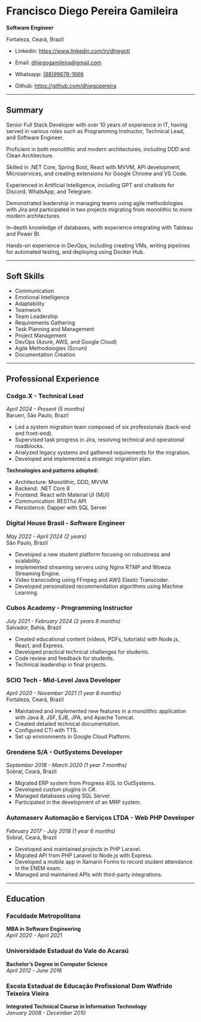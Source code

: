 # Francisco Diego Pereira Gamileira

**Software Engineer**

Fortaleza, Ceará, Brazil  
- Linkedin: <a href="https://www.linkedin.com/in/dhiegoti" target="_blank">https://www.linkedin.com/in/dhiegoti</a>

- Email: [dhiegogamileira@gmail.com](mailto:dhiegogamileira@gmail.com)

- Whatsapp: <a href="https://api.whatsapp.com/send?phone=5588996781666" target="_blank">(88)99678-1666</a>

- Github: <a href="https://github.com/dhiegopereira" target="_blank">https://github.com/dhiegopereira</a>

---

## Summary

Senior Full Stack Developer with over 10 years of experience in IT, having served in various roles such as Programming Instructor, Technical Lead, and Software Engineer.

Proficient in both monolithic and modern architectures, including DDD and Clean Architecture. 

Skilled in .NET Core, Spring Boot, React with MVVM, API development, Microservices, and creating extensions for Google Chrome and VS Code.

Experienced in Artificial Intelligence, including GPT and chatbots for Discord, WhatsApp, and Telegram.

Demonstrated leadership in managing teams using agile methodologies with Jira and participated in two projects migrating from monolithic to more modern architectures.

In-depth knowledge of databases, with experience integrating with Tableau and Power BI.

Hands-on experience in DevOps, including creating VMs, writing pipelines for automated testing, and deploying using Docker Hub.

---

## Soft Skills

- Communication
- Emotional Intelligence
- Adaptability
- Teamwork
- Team Leadership
- Requirements Gathering
- Task Planning and Management
- Project Management
- DevOps (Azure, AWS, and Google Cloud)
- Agile Methodologies (Scrum)
- Documentation Creation

---

## Professional Experience

### **Codgo.X** - Technical Lead  
*April 2024 - Present (5 months)*  
Barueri, São Paulo, Brazil

- Led a system migration team composed of six professionals (back-end and front-end).
- Supervised task progress in Jira, resolving technical and operational roadblocks.
- Analyzed legacy systems and gathered requirements for the migration.
- Developed and implemented a strategic migration plan.

**Technologies and patterns adopted:**

- Architecture: Monolithic, DDD, MVVM
- Backend: .NET Core 8
- Frontend: React with Material UI (MUI)
- Communication: RESTful API
- Persistence: Dapper with SQL Server

### **Digital House Brasil** - Software Engineer  
*May 2022 - April 2024 (2 years)*  
São Paulo, Brazil

- Developed a new student platform focusing on robustness and scalability.
- Implemented streaming servers using Nginx RTMP and Wowza Streaming Engine.
- Video transcoding using FFmpeg and AWS Elastic Transcoder.
- Developed personalized recommendation algorithms using Machine Learning.

### **Cubos Academy** - Programming Instructor  
*July 2021 - February 2024 (2 years 8 months)*  
Salvador, Bahia, Brazil

- Created educational content (videos, PDFs, tutorials) with Node.js, React, and Express.
- Developed practical technical challenges for students.
- Code review and feedback for students.
- Technical leadership in final projects.

### **SCIO Tech** - Mid-Level Java Developer  
*April 2020 - November 2021 (1 year 8 months)*  
Fortaleza, Ceará, Brazil

- Maintained and implemented new features in a monolithic application with Java 8, JSF, EJB, JPA, and Apache Tomcat.
- Created detailed technical documentation.
- Configured CTI with TTS.
- Set up environments in Google Cloud Platform.

### **Grendene S/A** - OutSystems Developer  
*September 2018 - March 2020 (1 year 7 months)*  
Sobral, Ceará, Brazil

- Migrated ERP system from Progress 4GL to OutSystems.
- Developed custom plugins in C#.
- Managed databases using SQL Server.
- Participated in the development of an MRP system.

### **Automaserv Automação e Serviços LTDA** - Web PHP Developer  
*February 2017 - July 2018 (1 year 6 months)*  
Sobral, Ceará, Brazil

- Developed and maintained projects in PHP Laravel.
- Migrated API from PHP Laravel to Node.js with Express.
- Developed a mobile app in Xamarin Forms to record student attendance in the ENEM exam.
- Managed and maintained APIs with third-party integrations.

---

## Education

### **Faculdade Metropolitana**  
**MBA in Software Engineering**  
*April 2020 - April 2021*

### **Universidade Estadual do Vale do Acaraú**  
**Bachelor’s Degree in Computer Science**  
*April 2012 - June 2016*

### **Escola Estadual de Educação Profissional Dom Walfrido Teixeira Vieira**  
**Integrated Technical Course in Information Technology**  
*January 2008 - December 2010*
